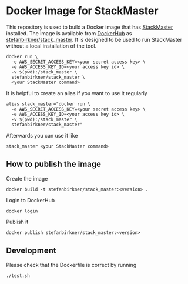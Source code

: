 # Docker Image for StackMaster

This repository is used to build a Docker image that has
[StackMaster](https://github.com/envato/stack_master) installed. The image is
available from [DockerHub](https://hub.docker.com/) as
[stefanbirkner/stack_master](https://hub.docker.com/r/stefanbirkner/stack_master/).
It is designed to be used to run StackMaster without a local installation of
the tool.

    docker run \
      -e AWS_SECRET_ACCESS_KEY=<your secret access key> \
      -e AWS_ACCESS_KEY_ID=<your access key id> \
      -v $(pwd):/stack_master \
      stefanbirkner/stack_master \
      <your StackMaster command>

It is helpful to create an alias if you want to use it regularly

    alias stack_master="docker run \
      -e AWS_SECRET_ACCESS_KEY=<your secret access key> \
      -e AWS_ACCESS_KEY_ID=<your access key id> \
      -v $(pwd):/stack_master \
      stefanbirkner/stack_master"

Afterwards you can use it like

    stack_master <your StackMaster command>

## How to publish the image

Create the image

    docker build -t stefanbirkner/stack_master:<version> .

Login to DockerHub

    docker login

Publish it

    docker publish stefanbirkner/stack_master:<version>

## Development

Please check that the Dockerfile is correct by running

    ./test.sh
